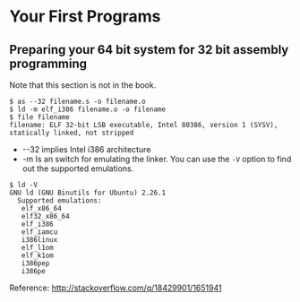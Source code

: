 # Your First Programs

## Preparing your 64 bit system for 32 bit assembly programming

Note that this section is not in the book. 

``` shellsession
$ as --32 filename.s -o filename.o
$ ld -m elf_i386 filename.o -o filename
$ file filename
filename: ELF 32-bit LSB executable, Intel 80386, version 1 (SYSV), statically linked, not stripped
```

* --32 implies Intel i386 architecture
* -m Is an switch for emulating the linker.
You can use the `-V` option to find out the supported emulations.

``` shellsession
$ ld -V
GNU ld (GNU Binutils for Ubuntu) 2.26.1
  Supported emulations:
   elf_x86_64
   elf32_x86_64
   elf_i386
   elf_iamcu
   i386linux
   elf_l1om
   elf_k1om
   i386pep
   i386pe
```

Reference: http://stackoverflow.com/q/18429901/1651941
